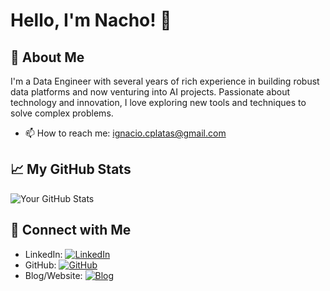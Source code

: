 # Hello, I'm Nacho! 👋

## 🚀 About Me
I'm a Data Engineer with several years of rich experience in building robust data platforms and now venturing into AI projects. 
Passionate about technology and innovation, I love exploring new tools and techniques to solve complex problems.

- 📫 How to reach me: ignacio.cplatas@gmail.com

## 📈 My GitHub Stats

![Your GitHub Stats](https://github-readme-stats.vercel.app/api?username=yourusername&show_icons=true&theme=radical)

## 🔗 Connect with Me
- LinkedIn: [![LinkedIn](https://img.shields.io/badge/LinkedIn-0077B5?style=flat&logo=linkedin&logoColor=white)](www.linkedin.com/in/nacho-corcuera-platas)
- GitHub: [![GitHub](https://img.shields.io/badge/GitHub-100000?style=flat&logo=github&logoColor=white)](https://github.com/NachoCP)
- Blog/Website: [![Blog](https://img.shields.io/badge/Blog-Website-blue)](https://dzone.com/users/5107016/nachocp.html)

